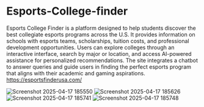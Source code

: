 # Esports-College-finder
Esports College Finder is a platform designed to help students discover the best collegiate esports programs across the U.S. It provides information on schools with esports teams, scholarships, tuition costs, and professional development opportunities. Users can explore colleges through an interactive interface, search by major or location, and access AI-powered assistance for personalized recommendations. The site integrates a chatbot to answer queries and guide users in finding the perfect esports program that aligns with their academic and gaming aspirations. https://esportsfinderusa.com/


![Screenshot 2025-04-17 185550](https://github.com/user-attachments/assets/7a4006e1-7b60-449c-9bbf-e539a413e132)
![Screenshot 2025-04-17 185626](https://github.com/user-attachments/assets/7557f502-b4eb-4704-9f69-8e05d56ffa87)
![Screenshot 2025-04-17 185741](https://github.com/user-attachments/assets/8f683ca4-6557-45bd-9299-70786791e0ac)
![Screenshot 2025-04-17 185748](https://github.com/user-attachments/assets/44f42ddc-1caa-4046-97f0-8b5b66cc3369)

